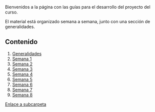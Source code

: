 Bienvenidos a la página con las guías para el desarrollo del proyecto del curso.

El material está organizado semana a semana, junto con una sección de generalidades.

## Contenido

1. [Generalidades](generalidades)
2. [Semana 1](semana1)
3. [Semana 2](semana2)
4. [Semana 3](semana3)
5. [Semana 4](semana4)
6. [Semana 5](semana5)
7. [Semana 6](semana6)
8. [Semana 7](semana7)
9. [Semana 8](semana8)

[Enlace a subcarpeta](semanas/semana1/pruebasemana1)
